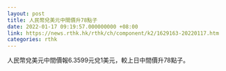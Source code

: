 ```yaml
---
layout: post
title: 人民幣兌美元中間價升78點子
date: 2022-01-17 09:19:57.000000000 +08:00
link: https://news.rthk.hk/rthk/ch/component/k2/1629163-20220117.htm
categories: rthk
---
```


人民幣兌美元中間價報6.3599元兌1美元，較上日中間價升78點子。

